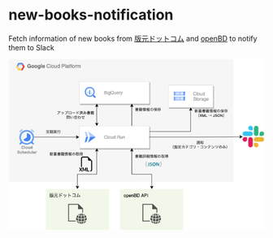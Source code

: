 # new-books-notification
Fetch information of new books from [版元ドットコム](https://www.hanmoto.com/) and [openBD](https://openbd.jp/) to notify them to Slack

![](img/new-books-notification-architecture.drawio.png)
